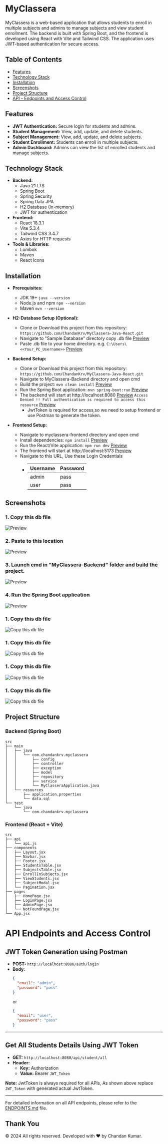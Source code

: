 # MyClassera

MyClassera is a web-based application that allows students to enroll in multiple subjects and admins to manage subjects and view student enrollment. The backend is built with Spring Boot, and the frontend is developed using React with Vite and Tailwind CSS. The application uses JWT-based authentication for secure access.

## Table of Contents

- [Features](#features)
- [Technology Stack](#technology-stack)
- [Installation](#installation)
- [Screenshots](#screenshots)
- [Project Structure](#project-structure)
- [API - Endpoints and Access Control](#API-endpoints-and-access-control)

## Features

- **JWT Authentication:** Secure login for students and admins.
- **Student Management:** View, add, update, and delete students.
- **Subject Management:** View, add, update, and delete subjects.
- **Student Enrollment:** Students can enroll in multiple subjects.
- **Admin Dashboard:** Admins can view the list of enrolled students and manage subjects.

## Technology Stack

- **Backend:**
  - Java 21 LTS
  - Spring Boot
  - Spring Security
  - Spring Data JPA
  - H2 Database (In-memory)
  - JWT for authentication
- **Frontend:**
  - React 18.3.1
  - Vite 5.3.4
  - Tailwind CSS 3.4.7
  - Axios for HTTP requests
- **Tools & Libraries:**
  - Lombok
  - Maven
  - React Icons

## Installation

- **Prerequisites:**

  - JDK 19+ `java --version`
  - Node.js and npm `npm --version`
  - Maven `mvn --version`

- **H2-Database Setup (Optional):**
  - Clone or Download this project from this repository:
    `https://github.com/ChandanKrv/MyClassera-Java-React.git`
  - Navigate to "Sample Database" directory copy .db file [Preview](Screenshots/h2-databsae-in-repo.png)
  - Paste .db file to your home directory. e.g. `C:\Users\<<Your_PC_Username>>` [Preview](Screenshots/h2db-location.png)

- **Backend Setup:**

  - Clone or Download this project from this repository:
    `https://github.com/ChandanKrv/MyClassera-Java-React.git`
  - Navigate to MyClassera-Backend directory and open cmd 
  - Build the project: `mvn clean install`  [Preview](Screenshots/mvm-clean-install.png)
  - Run the Spring Boot application: `mvn spring-boot:run` [Preview](Screenshots/mvm-springboot-run.png)
  - The backend will start at http://localhost:8080 [Preview](Screenshots/running-springboot.png)
    `Access Denied !! Full authentication is required to access this resource` [Preview](Screenshots/access-denied-backend.png)
    - JwtToken is required for access,so we need to setup frontend or use Postman to generate the token.

- **Frontend Setup:**
  - Navigate to myclassera-frontend directory and open cmd
  - Install dependencies: `npm install` [Preview](Screenshots/npm-install.png)
  - Run the React/Vite application: `npm run dev` [Preview](Screenshots/npm-run-dev.png)
  - The frontend will start at http://localhost:5173  [Preview](Screenshots/login.png)
  - Navigate to this URL, Use these Login Credentials
    - | Username | Password |
      | -------- | -------- |
      | admin    | pass     |
      | user     | pass     |

## Screenshots
### 1. Copy this db file
![Preview](Screenshots/h2-databsae-in-repo.png)

### 2. Paste to this location
![Preview](Screenshots/h2db-location.png)

### 3. Launch cmd in "MyClassera-Backend" folder and build the project.
![Preview](Screenshots/mvm-clean-install.png)

### 4. Run the Spring Boot application
![Preview](Screenshots/mvm-springboot-run.png)

### 1. Copy this db file
![Copy this db file](Screenshots/h2-databsae-in-repo.png)

### 1. Copy this db file
![Copy this db file](Screenshots/h2-databsae-in-repo.png)

### 1. Copy this db file
![Copy this db file](Screenshots/h2-databsae-in-repo.png)

### 1. Copy this db file
![Copy this db file](Screenshots/h2-databsae-in-repo.png)



## Project Structure

### Backend (Spring Boot)

```plaintext
src
├── main
│   ├── java
│   │   └── com.chandankrv.myclassera
│   │       ├── config
│   │       ├── controller
│   │       ├── exception
│   │       ├── model
│   │       ├── repository
│   │       ├── service
│   │       └── MyClasseraApplication.java
│   └── resources
│       ├── application.properties
│       └── data.sql
└── test
    └── java
        └── com.chandankrv.myclassera
```

### Frontend (React + Vite)

```plaintext
src
├── api
│   └── api.js
├── components
│   ├── Layout.jsx
│   ├── Navbar.jsx
│   ├── Footer.jsx
│   ├── StudentsTable.jsx
│   ├── SubjectsTable.jsx
│   ├── EnrollInSubjects.jsx
│   ├── ViewStudents.jsx
│   ├── SubjectModal.jsx
│   └── Pagination.jsx
├── pages
│   ├── HomePage.jsx
│   ├── LoginPage.jsx
│   ├── AdminPage.jsx
│   └── NotFoundPage.jsx
└── App.jsx
```

# API Endpoints and Access Control

## JWT Token Generation using Postman

- **POST:** `http://localhost:8080/auth/login`
- **Body:**
  ```json
  {
    "email": "admin",
    "password": "pass"
  }
  ```
  or
  ```json
  {
    "email": "user",
    "password": "pass"
  }
  ```

---

## Get All Students Details Using JWT Token

- **GET:** `http://localhost:8080/api/student/all`
- **Header:**
  - **Key:** Authorization
  - **Value:** Bearer `JWT_Token`

**Note:** JwtToken is always required for all APIs, As shown above replace `JWT_Token` with generated actual JwtToken.

---

For detailed information on all API endpoints, please refer to the [ENDPOINTS.md](ENDPOINTS.md) file.

## Thank You

© 2024 All rights reserved. Developed with ❤️ by Chandan Kumar.
